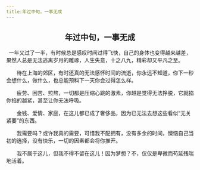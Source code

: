 ```yaml
---
title:年过中旬，一事无成
---
```


## <center>年过中旬，一事无成</center>

 一年又过了一半，有时候总是感叹时间过得飞快，自己的身体也变得越来越差，果然人总是无法逃离岁月的雕琢，人生失意，十之八九，精彩却又平凡之至。

    待在上海的郊区，有时还真的无法感怀时间的流逝，你永远不知道，你下一秒会想什么，做什么，也总能预料下一天你会过得怎么样。

    疲劳、困苦、煎熬，一切都是压缩心跳的激素，你越是觉得无法挣脱，它就掐你掐的越紧，甚至让你无法呼吸。

    金钱、爱情、家庭，在这儿都已成了奢侈品，因为已无法去想这些看似“无关紧要”的东西。

    我需要吗？或许我真的需要，可惜我不配拥有，没有多余的时间，懊恼自己当初的选择，没有快乐，一切的因素都会将你推开。

    我不属于这儿，但我不得不留在这儿！因为梦想？不，仅仅是卑微而苟延残喘地活着。